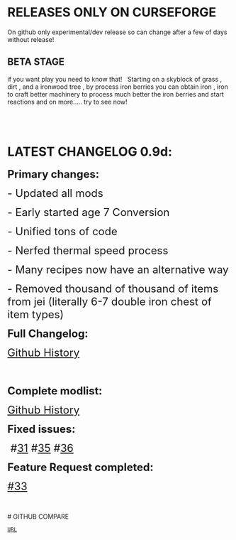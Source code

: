 # RELEASES ONLY ON CURSEFORGE
On github only experimental/dev release so can change after a few of days without release!

## BETA STAGE 
if you want play you need to know that!
 
Starting on a skyblock of grass , dirt , and a ironwood tree , by process iron berries you can obtain iron , iron to craft better machinery to process much better the iron berries and start reactions and on more..... try to see now!

<br/>
<br/>

# LATEST CHANGELOG 0.9d:

<p><span style="font-size: 24px;"><strong>Primary changes:</strong></span></p>
<p><span style="font-size: 24px;">- Updated all mods</span></p>
<p><span style="font-size: 24px;">- Early started age 7 Conversion</span></p>
<p><span style="font-size: 24px;">- Unified tons of code</span></p>
<p><span style="font-size: 24px;">- Nerfed thermal speed process</span></p>
<p><span style="font-size: 24px;">- Many recipes now have an alternative way</span></p>
<p><span style="font-size: 24px;">- Removed thousand of thousand of items from jei (literally 6-7 double iron chest of item types)</span></p>
<p><span style="font-size: 24px;"><strong>Full Changelog:</strong></span></p>
<p><span style="font-size: 24px;"> <a href="https://github.com/DevDyna/IronBerry/commits/main/?since=2024-07-01&amp;until=2024-11-12&amp;before=cdfdbed5a624e3ec3482b2562857a54bf716418e+35">Github History</a></span></p>
<p><span style="font-size: 24px;">&nbsp;</span></p>
<p><span style="font-size: 24px;"><strong>Complete modlist:</strong></span></p>
<p><span style="font-size: 24px;"><a href="https://github.com/DevDyna/IronBerry/commits/main/.curselist.txt">Github History</a></span></p>
<p><span style="font-size: 24px;"><strong>Fixed issues:</strong></span></p>
<p><span style="font-size: 24px;">&nbsp;#<a href="https://github.com/DevDyna/IronBerry/issues/31">31</a> #<a href="https://github.com/DevDyna/IronBerry/issues/35">35</a> #<a href="https://github.com/DevDyna/IronBerry/issues/36">36</a></span></p>
<p><span style="font-size: 24px;"><strong>Feature Request completed:</strong></span></p>
<p><span style="font-size: 24px;"><a href="https://github.com/DevDyna/IronBerry/issues/33">#33</a></span></p>
<p>&nbsp;</p>
# GITHUB COMPARE

[`URL`](https://github.com/DevDyna/IronBerry/compare/main%40%7B30day%7D...main)
